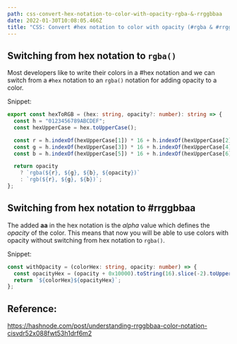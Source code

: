 ```yaml
---
path: css-convert-hex-notation-to-color-with-opacity-rgba-&-rrggbbaa
date: 2022-01-30T10:08:05.466Z
title: "CSS: Convert #hex notation to color with opacity (#rgba & #rrggbbaa)"
---
```

## Switching from hex notation to `rgba()`

Most developers like to write their colors in a #hex notation and we can switch from a `#hex` notation to an `rgba()` notation for adding opacity to a color.

Snippet:

```typescript
export const hexToRGB = (hex: string, opacity?: number): string => {
  const h = "0123456789ABCDEF";
  const hexUpperCase = hex.toUpperCase();

  const r = h.indexOf(hexUpperCase[1]) * 16 + h.indexOf(hexUpperCase[2]);
  const g = h.indexOf(hexUpperCase[3]) * 16 + h.indexOf(hexUpperCase[4]);
  const b = h.indexOf(hexUpperCase[5]) * 16 + h.indexOf(hexUpperCase[6]);

  return opacity
    ? `rgba(${r}, ${g}, ${b}, ${opacity})`
    : `rgb(${r}, ${g}, ${b})`;
};
```

## Switching from hex notation to #rrggbbaa

The added **aa** in the hex notation is the *alpha* value which defines the *opacity* of the color. This means that now you will be able to use colors with opacity without switching from hex notation to `rgba()`.

Snippet:

```typescript
const withOpacity = (colorHex: string, opacity: number) => {
  const opacityHex = (opacity + 0x10000).toString(16).slice(-2).toUpperCase();
  return `${colorHex}${opacityHex}`;
};
```

## Reference:

https://hashnode.com/post/understanding-rrggbbaa-color-notation-cisvdr52x088fwt53h1drf6m2